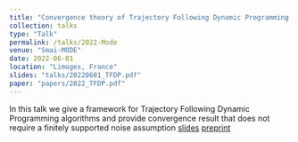 ```yaml
---
title: "Convergence theory of Trajectory Following Dynamic Programming algorithms."
collection: talks
type: "Talk"
permalink: /talks/2022-Mode
venue: "Smai-MODE"
date: 2022-06-01
location: "Limoges, France"
slides: "talks/20220601_TFDP.pdf"
paper: "papers/2022_TFDP.pdf"
---
```

In this talk we give a framework for Trajectory Following Dynamic Programming algorithms and provide convergence result that does not require a finitely supported noise assumption
[slides](../files/talks/20220601_TFDP.pdf) 
[preprint](../files/papers/2022_TFDP.pdf)
